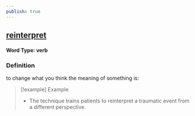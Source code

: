 ```yaml
---
publish: true
---
```

## [reinterpret](https://dictionary.cambridge.org/dictionary/english/reinterpret)

#### Word Type: verb
### Definition
to change what you think the meaning of something is:

>[!example] Example
> - The technique trains patients to reinterpret a traumatic event from a different perspective.

